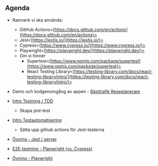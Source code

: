 ## Agenda

- Ramverk vi ska använda:
	- GitHub Actions<[https://docs.github.com/en/actions](https://docs.github.com/en/actions)>  
	- Jest<[https://jestjs.io/](https://jestjs.io/)>  
	- Cypress<[https://www.cypress.io/](https://www.cypress.io/)>  
	- Playwright<[https://playwright.dev/](https://playwright.dev/)>
	- Om vi hinner
		- Supertest<[https://www.npmjs.com/package/supertest](https://www.npmjs.com/package/supertest)>  
		- React Testing Library<[https://testing-library.com/docs/react-testing-library/intro/](https://testing-library.com/docs/react-testing-library/intro/)>

- Demo och kodgenomgång av appen - [Bästtrafik Reseplanerare](appen-basttrafik.md)
- [Intro Testning / TDD](teori-testning-tdd.md)
	- Skapa jest-test
- [Intro Testautomatisering](teori-testautomatisering.md)
	- Sätta upp github actions för Jest-testerna
- [Övning - Jest / server](ovning-jest-server.md)
- [E2E-testning - Playwright (vs. Cypress)](teori-playwright-e2e.md)
- [Övning - Playwright](ovning-playwright.md)
